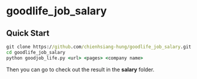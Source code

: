 # goodlife_job_salary
## Quick Start
```cmd
git clone https://github.com/chienhsiang-hung/goodlife_job_salary.git
cd goodlife_job_salary
python goodjob_life.py <url> <pages> <company name>
```
Then you can go to check out the result in the **salary** folder.
